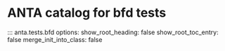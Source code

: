 <!--
  ~ Copyright (c) 2023-2024 Arista Networks, Inc.
  ~ Use of this source code is governed by the Apache License 2.0
  ~ that can be found in the LICENSE file.
  -->

# ANTA catalog for bfd tests

::: anta.tests.bfd
    options:
      show_root_heading: false
      show_root_toc_entry: false
      merge_init_into_class: false

